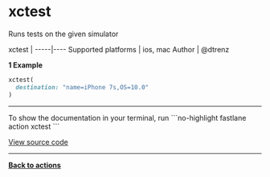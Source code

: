 # xctest


Runs tests on the given simulator







xctest |
-----|----
Supported platforms | ios, mac
Author | @dtrenz



**1 Example**

```ruby
xctest(
  destination: "name=iPhone 7s,OS=10.0"
)
```





<hr />
To show the documentation in your terminal, run
```no-highlight
fastlane action xctest
```

<a href="https://github.com/fastlane/fastlane/blob/master/fastlane/lib/fastlane/actions/xctest.rb" target="_blank">View source code</a>

<hr />

<a href="/actions"><b>Back to actions</b></a>
